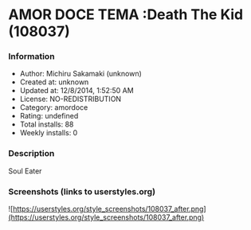 # AMOR DOCE TEMA :Death The Kid (108037)

### Information
- Author: Michiru Sakamaki (unknown)
- Created at: unknown
- Updated at: 12/8/2014, 1:52:50 AM
- License: NO-REDISTRIBUTION
- Category: amordoce
- Rating: undefined
- Total installs: 88
- Weekly installs: 0


### Description
Soul Eater


### Screenshots (links to userstyles.org)
![https://userstyles.org/style_screenshots/108037_after.png](https://userstyles.org/style_screenshots/108037_after.png)


